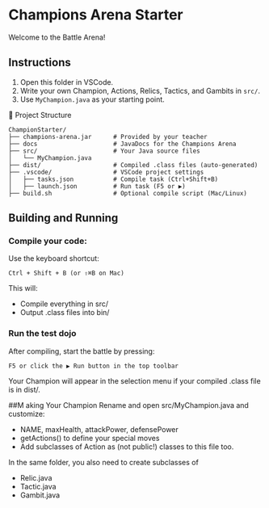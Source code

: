 # Champions Arena Starter

Welcome to the Battle Arena!

## Instructions

1. Open this folder in VSCode.
2. Write your own Champion, Actions, Relics, Tactics, and Gambits in `src/`.
3. Use `MyChampion.java` as your starting point.

📁 Project Structure
```
ChampionStarter/
├── champions-arena.jar      # Provided by your teacher
├── docs                     # JavaDocs for the Champions Arena
├── src/                     # Your Java source files
│   └── MyChampion.java
├── dist/                    # Compiled .class files (auto-generated)
├── .vscode/                 # VSCode project settings
│   ├── tasks.json           # Compile task (Ctrl+Shift+B)
│   ├── launch.json          # Run task (F5 or ▶)
├── build.sh                 # Optional compile script (Mac/Linux)
```

## Building and Running
### Compile your code:
Use the keyboard shortcut:
```
Ctrl + Shift + B (or ⇧⌘B on Mac)
```
This will:
 - Compile everything in src/
 - Output .class files into bin/
### Run the test dojo
After compiling, start the battle by pressing:
```
F5 or click the ▶ Run button in the top toolbar
```
Your Champion will appear in the selection menu if your compiled .class file is in dist/.

##M aking Your Champion
Rename and open src/MyChampion.java and customize:
 - NAME, maxHealth, attackPower, defensePower
 - getActions() to define your special moves
 - Add subclasses of Action as (not public!) classes to this file too.

In the same folder, you also need to create subclasses of
 - Relic.java
 - Tactic.java
 - Gambit.java
